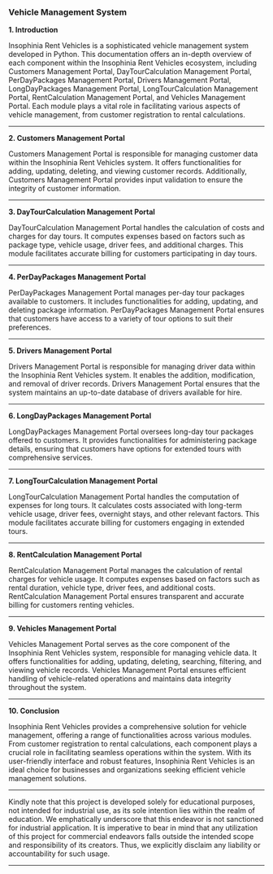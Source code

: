 ### Vehicle Management System

**1. Introduction**

Insophinia Rent Vehicles is a sophisticated vehicle management system developed in Python. This documentation offers an in-depth overview of each component within the  Insophinia Rent Vehicles ecosystem, including Customers Management Portal, DayTourCalculation Management Portal, PerDayPackages Management Portal, Drivers Management Portal, LongDayPackages Management Portal, LongTourCalculation Management Portal, RentCalculation Management Portal, and Vehicles Management Portal. Each module plays a vital role in facilitating various aspects of vehicle management, from customer registration to rental calculations.

---

**2. Customers Management Portal**

Customers Management Portal is responsible for managing customer data within the Insophinia Rent Vehicles system. It offers functionalities for adding, updating, deleting, and viewing customer records. Additionally, Customers Management Portal provides input validation to ensure the integrity of customer information.

---

**3. DayTourCalculation Management Portal**

DayTourCalculation Management Portal handles the calculation of costs and charges for day tours. It computes expenses based on factors such as package type, vehicle usage, driver fees, and additional charges. This module facilitates accurate billing for customers participating in day tours.

---

**4. PerDayPackages Management Portal**

PerDayPackages Management Portal manages per-day tour packages available to customers. It includes functionalities for adding, updating, and deleting package information. PerDayPackages Management Portal ensures that customers have access to a variety of tour options to suit their preferences.

---

**5. Drivers Management Portal**

Drivers Management Portal is responsible for managing driver data within the Insophinia Rent Vehicles system. It enables the addition, modification, and removal of driver records. Drivers Management Portal ensures that the system maintains an up-to-date database of drivers available for hire.

---

**6. LongDayPackages Management Portal**

LongDayPackages Management Portal oversees long-day tour packages offered to customers. It provides functionalities for administering package details, ensuring that customers have options for extended tours with comprehensive services.

---

**7. LongTourCalculation Management Portal**

LongTourCalculation Management Portal handles the computation of expenses for long tours. It calculates costs associated with long-term vehicle usage, driver fees, overnight stays, and other relevant factors. This module facilitates accurate billing for customers engaging in extended tours.

---

**8. RentCalculation Management Portal**

RentCalculation Management Portal manages the calculation of rental charges for vehicle usage. It computes expenses based on factors such as rental duration, vehicle type, driver fees, and additional costs. RentCalculation Management Portal ensures transparent and accurate billing for customers renting vehicles.

---

**9. Vehicles Management Portal**

Vehicles Management Portal serves as the core component of the Insophinia Rent Vehicles system, responsible for managing vehicle data. It offers functionalities for adding, updating, deleting, searching, filtering, and viewing vehicle records. Vehicles Management Portal ensures efficient handling of vehicle-related operations and maintains data integrity throughout the system.

---


**10. Conclusion**

Insophinia Rent Vehicles provides a comprehensive solution for vehicle management, offering a range of functionalities across various modules. From customer registration to rental calculations, each component plays a crucial role in facilitating seamless operations within the system. With its user-friendly interface and robust features, Insophinia Rent Vehicles is an ideal choice for businesses and organizations seeking efficient vehicle management solutions.

---

Kindly note that this project is developed solely for educational purposes, not intended for industrial use, as its sole intention lies within the realm of education. We emphatically underscore that this endeavor is not sanctioned for industrial application. It is imperative to bear in mind that any utilization of this project for commercial endeavors falls outside the intended scope and responsibility of its creators. Thus, we explicitly disclaim any liability or accountability for such usage.

---
